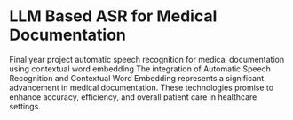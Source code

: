 # LLM Based ASR for Medical Documentation 
Final year  project automatic speech recognition for medical documentation using contextual word embedding
The integration of Automatic Speech Recognition and Contextual Word Embedding represents a significant advancement in medical documentation. These technologies promise to enhance accuracy, efficiency, and overall patient care in healthcare settings.
